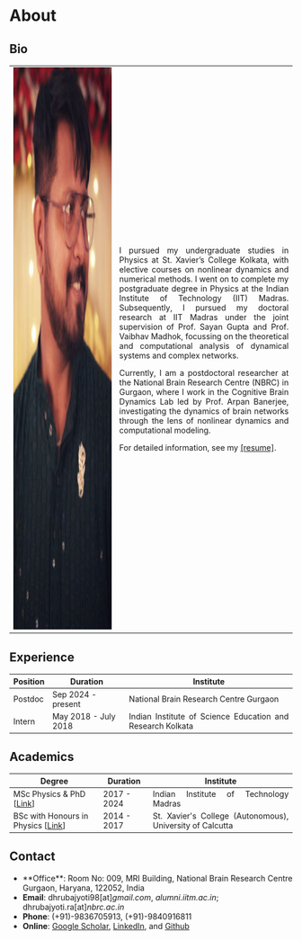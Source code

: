 # About

## Bio
<table style="width:100%">
<tr>
<td><img src="img/dp1.jpeg" width="2700" height="1000"></td>
<td>
<div align="justify">
<p>
I pursued my undergraduate studies in Physics at St. Xavier’s College Kolkata, with elective courses on nonlinear dynamics and numerical methods. I went on to complete my postgraduate degree in Physics at the Indian Institute of Technology (IIT) Madras. Subsequently, I pursued my doctoral research at IIT Madras under the joint supervision of Prof. Sayan Gupta and Prof. Vaibhav Madhok, focussing on the theoretical and computational analysis of dynamical systems and complex networks.</p>

<p>
Currently, I am a postdoctoral researcher at the National Brain Research Centre (NBRC) in Gurgaon, where I work in the Cognitive Brain Dynamics Lab led by Prof. Arpan Banerjee, investigating the dynamics of brain networks through the lens of nonlinear dynamics and computational modeling.
</p>

<p>
For detailed information, see my <a href="https://drive.google.com/file/d/1pDmqyZtTw7QiOCLzVDtpZioT9_SFtdWR/view">[resume]</a>.
</p>
</div></td>
</tr>
</table>


## Experience

| Position | Duration | Institute |
| ---------| ---------| ----------|
| Postdoc | Sep 2024 - present | <div align="justify">National Brain Research Centre Gurgaon</div> |
| Intern | May 2018 - July 2018 | <div align="justify">Indian Institute of Science Education and Research Kolkata</div> |

## Academics

| Degree | Duration | Institute |
| ---------| ---------| ----------|
| MSc Physics & PhD [[Link](PhD.md)] | 2017 - 2024 |  <div align="justify">Indian Institute of Technology Madras</div>  |
| BSc with Honours in Physics [[Link](https://drive.google.com/file/d/1kzH1EiCFbbcnvpbOTWJMMhiCC53tkvDD/view?usp=sharing)] | 2014 - 2017 | <div align="justify">St. Xavier's College (Autonomous), University of Calcutta</div> |



## Contact

- <div align="justify">**Office**: Room No: 009, MRI Building, National Brain Research Centre Gurgaon, Haryana, 122052, India</div>
- **Email**: dhrubajyoti98[at]_gmail.com_, _alumni.iitm.ac.in_; dhrubajyoti.ra[at]_nbrc.ac.in_
- **Phone**: (+91)-9836705913, (+91)-9840916811
- **Online**: [Google Scholar](https://scholar.google.co.in/citations?user=2OR7h7kAAAAJ&hl=en), [LinkedIn](https://www.linkedin.com/in/dhrubajyoti-biswas/), and [Github](https://github.com/dhrubajyoti98)
